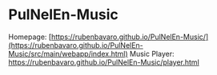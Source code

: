 # PulNelEn-Music
Homepage: [https://rubenbavaro.github.io/PulNelEn-Music/](https://rubenbavaro.github.io/PulNelEn-Music/src/main/webapp/index.html)
Music Player: [https://rubenbavaro.github.io/PulNelEn-Music/player.html
](https://rubenbavaro.github.io/PulNelEn-Music/src/main/webapp/player.html)

